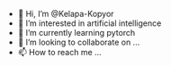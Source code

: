 - 👋 Hi, I’m @Kelapa-Kopyor
- 👀 I’m interested in artificial intelligence
- 🌱 I’m currently learning pytorch
- 💞️ I’m looking to collaborate on ...
- 📫 How to reach me ...

<!---
Kelapa-Kopyor/Kelapa-Kopyor is a ✨ special ✨ repository because its `README.md` (this file) appears on your GitHub profile.
You can click the Preview link to take a look at your changes.
--->

